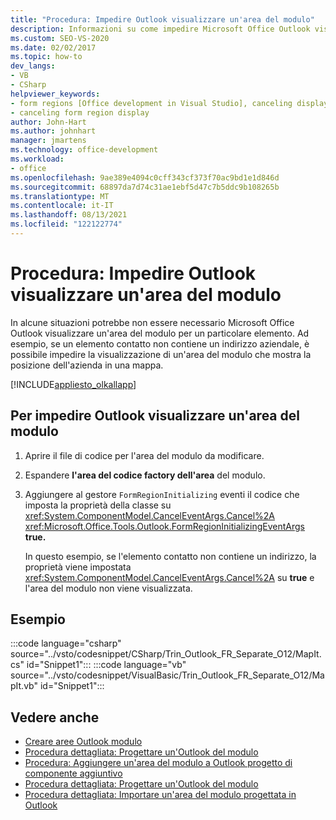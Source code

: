 ```yaml
---
title: "Procedura: Impedire Outlook visualizzare un'area del modulo"
description: Informazioni su come impedire Microsoft Office Outlook visualizzare un'area del modulo per un determinato elemento.
ms.custom: SEO-VS-2020
ms.date: 02/02/2017
ms.topic: how-to
dev_langs:
- VB
- CSharp
helpviewer_keywords:
- form regions [Office development in Visual Studio], canceling display
- canceling form region display
author: John-Hart
ms.author: johnhart
manager: jmartens
ms.technology: office-development
ms.workload:
- office
ms.openlocfilehash: 9ae389e4094c0cff343cf373f70ac9bd1e1d846d
ms.sourcegitcommit: 68897da7d74c31ae1ebf5d47c7b5ddc9b108265b
ms.translationtype: MT
ms.contentlocale: it-IT
ms.lasthandoff: 08/13/2021
ms.locfileid: "122122774"
---
```

# <a name="how-to-prevent-outlook-from-displaying-a-form-region"></a>Procedura: Impedire Outlook visualizzare un'area del modulo
  In alcune situazioni potrebbe non essere necessario Microsoft Office Outlook visualizzare un'area del modulo per un particolare elemento. Ad esempio, se un elemento contatto non contiene un indirizzo aziendale, è possibile impedire la visualizzazione di un'area del modulo che mostra la posizione dell'azienda in una mappa.

 [!INCLUDE[appliesto_olkallapp](../vsto/includes/appliesto-olkallapp-md.md)]

## <a name="to-prevent-outlook-from-displaying-a-form-region"></a>Per impedire Outlook visualizzare un'area del modulo

1. Aprire il file di codice per l'area del modulo da modificare.

2. Espandere **l'area del codice factory dell'area** del modulo.

3. Aggiungere al gestore `FormRegionInitializing` eventi il codice che imposta la proprietà della classe su <xref:System.ComponentModel.CancelEventArgs.Cancel%2A> <xref:Microsoft.Office.Tools.Outlook.FormRegionInitializingEventArgs> **true.**

   In questo esempio, se l'elemento contatto non contiene un indirizzo, la proprietà viene impostata <xref:System.ComponentModel.CancelEventArgs.Cancel%2A> su **true** e l'area del modulo non viene visualizzata.

## <a name="example"></a>Esempio
 :::code language="csharp" source="../vsto/codesnippet/CSharp/Trin_Outlook_FR_Separate_O12/MapIt.cs" id="Snippet1":::
 :::code language="vb" source="../vsto/codesnippet/VisualBasic/Trin_Outlook_FR_Separate_O12/MapIt.vb" id="Snippet1":::


## <a name="see-also"></a>Vedere anche
- [Creare aree Outlook modulo](../vsto/creating-outlook-form-regions.md)
- [Procedura dettagliata: Progettare un'Outlook del modulo](../vsto/walkthrough-designing-an-outlook-form-region.md)
- [Procedura: Aggiungere un'area del modulo a Outlook progetto di componente aggiuntivo](../vsto/how-to-add-a-form-region-to-an-outlook-add-in-project.md)
- [Procedura dettagliata: Progettare un'Outlook del modulo](../vsto/walkthrough-designing-an-outlook-form-region.md)
- [Procedura dettagliata: Importare un'area del modulo progettata in Outlook](../vsto/walkthrough-importing-a-form-region-that-is-designed-in-outlook.md)
